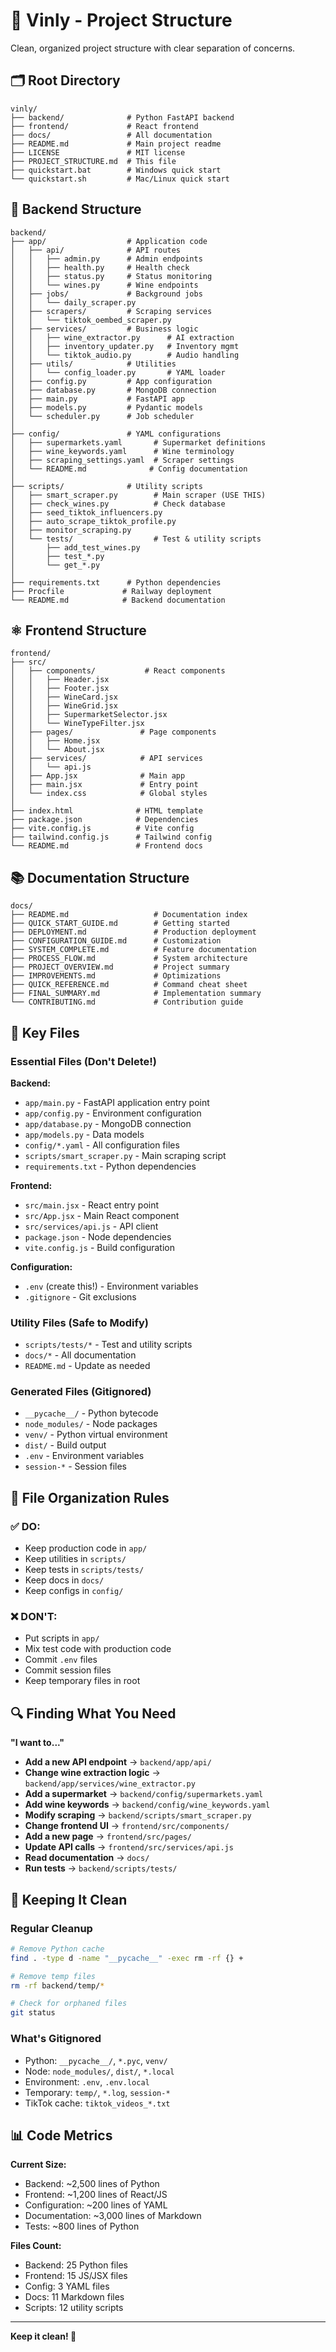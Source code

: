 # 📁 Vinly - Project Structure

Clean, organized project structure with clear separation of concerns.

## 🗂️ Root Directory

```
vinly/
├── backend/              # Python FastAPI backend
├── frontend/             # React frontend
├── docs/                 # All documentation
├── README.md             # Main project readme
├── LICENSE               # MIT license
├── PROJECT_STRUCTURE.md  # This file
├── quickstart.bat        # Windows quick start
└── quickstart.sh         # Mac/Linux quick start
```

## 🐍 Backend Structure

```
backend/
├── app/                  # Application code
│   ├── api/              # API routes
│   │   ├── admin.py      # Admin endpoints
│   │   ├── health.py     # Health check
│   │   ├── status.py     # Status monitoring
│   │   └── wines.py      # Wine endpoints
│   ├── jobs/             # Background jobs
│   │   └── daily_scraper.py
│   ├── scrapers/         # Scraping services
│   │   └── tiktok_oembed_scraper.py
│   ├── services/         # Business logic
│   │   ├── wine_extractor.py      # AI extraction
│   │   ├── inventory_updater.py   # Inventory mgmt
│   │   └── tiktok_audio.py        # Audio handling
│   ├── utils/            # Utilities
│   │   └── config_loader.py       # YAML loader
│   ├── config.py         # App configuration
│   ├── database.py       # MongoDB connection
│   ├── main.py           # FastAPI app
│   ├── models.py         # Pydantic models
│   └── scheduler.py      # Job scheduler
│
├── config/               # YAML configurations
│   ├── supermarkets.yaml       # Supermarket definitions
│   ├── wine_keywords.yaml      # Wine terminology
│   ├── scraping_settings.yaml  # Scraper settings
│   └── README.md              # Config documentation
│
├── scripts/              # Utility scripts
│   ├── smart_scraper.py        # Main scraper (USE THIS)
│   ├── check_wines.py          # Check database
│   ├── seed_tiktok_influencers.py
│   ├── auto_scrape_tiktok_profile.py
│   ├── monitor_scraping.py
│   └── tests/                  # Test & utility scripts
│       ├── add_test_wines.py
│       ├── test_*.py
│       └── get_*.py
│
├── requirements.txt      # Python dependencies
├── Procfile             # Railway deployment
└── README.md            # Backend documentation
```

## ⚛️ Frontend Structure

```
frontend/
├── src/
│   ├── components/           # React components
│   │   ├── Header.jsx
│   │   ├── Footer.jsx
│   │   ├── WineCard.jsx
│   │   ├── WineGrid.jsx
│   │   ├── SupermarketSelector.jsx
│   │   └── WineTypeFilter.jsx
│   ├── pages/               # Page components
│   │   ├── Home.jsx
│   │   └── About.jsx
│   ├── services/            # API services
│   │   └── api.js
│   ├── App.jsx              # Main app
│   ├── main.jsx             # Entry point
│   └── index.css            # Global styles
│
├── index.html              # HTML template
├── package.json            # Dependencies
├── vite.config.js          # Vite config
├── tailwind.config.js      # Tailwind config
└── README.md               # Frontend docs
```

## 📚 Documentation Structure

```
docs/
├── README.md                   # Documentation index
├── QUICK_START_GUIDE.md        # Getting started
├── DEPLOYMENT.md               # Production deployment
├── CONFIGURATION_GUIDE.md      # Customization
├── SYSTEM_COMPLETE.md          # Feature documentation
├── PROCESS_FLOW.md             # System architecture
├── PROJECT_OVERVIEW.md         # Project summary
├── IMPROVEMENTS.md             # Optimizations
├── QUICK_REFERENCE.md          # Command cheat sheet
├── FINAL_SUMMARY.md            # Implementation summary
└── CONTRIBUTING.md             # Contribution guide
```

## 🎯 Key Files

### Essential Files (Don't Delete!)

**Backend:**
- `app/main.py` - FastAPI application entry point
- `app/config.py` - Environment configuration
- `app/database.py` - MongoDB connection
- `app/models.py` - Data models
- `config/*.yaml` - All configuration files
- `scripts/smart_scraper.py` - Main scraping script
- `requirements.txt` - Python dependencies

**Frontend:**
- `src/main.jsx` - React entry point
- `src/App.jsx` - Main React component
- `src/services/api.js` - API client
- `package.json` - Node dependencies
- `vite.config.js` - Build configuration

**Configuration:**
- `.env` (create this!) - Environment variables
- `.gitignore` - Git exclusions

### Utility Files (Safe to Modify)

- `scripts/tests/*` - Test and utility scripts
- `docs/*` - All documentation
- `README.md` - Update as needed

### Generated Files (Gitignored)

- `__pycache__/` - Python bytecode
- `node_modules/` - Node packages
- `venv/` - Python virtual environment
- `dist/` - Build output
- `.env` - Environment variables
- `session-*` - Session files

## 📝 File Organization Rules

### ✅ DO:
- Keep production code in `app/`
- Keep utilities in `scripts/`
- Keep tests in `scripts/tests/`
- Keep docs in `docs/`
- Keep configs in `config/`

### ❌ DON'T:
- Put scripts in `app/`
- Mix test code with production code
- Commit `.env` files
- Commit session files
- Keep temporary files in root

## 🔍 Finding What You Need

**"I want to..."**

- **Add a new API endpoint** → `backend/app/api/`
- **Change wine extraction logic** → `backend/app/services/wine_extractor.py`
- **Add a supermarket** → `backend/config/supermarkets.yaml`
- **Add wine keywords** → `backend/config/wine_keywords.yaml`
- **Modify scraping** → `backend/scripts/smart_scraper.py`
- **Change frontend UI** → `frontend/src/components/`
- **Add a new page** → `frontend/src/pages/`
- **Update API calls** → `frontend/src/services/api.js`
- **Read documentation** → `docs/`
- **Run tests** → `backend/scripts/tests/`

## 🧹 Keeping It Clean

### Regular Cleanup

```bash
# Remove Python cache
find . -type d -name "__pycache__" -exec rm -rf {} +

# Remove temp files
rm -rf backend/temp/*

# Check for orphaned files
git status
```

### What's Gitignored

- Python: `__pycache__/`, `*.pyc`, `venv/`
- Node: `node_modules/`, `dist/`, `*.local`
- Environment: `.env`, `.env.local`
- Temporary: `temp/`, `*.log`, `session-*`
- TikTok cache: `tiktok_videos_*.txt`

## 📊 Code Metrics

**Current Size:**
- Backend: ~2,500 lines of Python
- Frontend: ~1,200 lines of React/JS
- Configuration: ~200 lines of YAML
- Documentation: ~3,000 lines of Markdown
- Tests: ~800 lines of Python

**Files Count:**
- Backend: 25 Python files
- Frontend: 15 JS/JSX files
- Config: 3 YAML files
- Docs: 11 Markdown files
- Scripts: 12 utility scripts

---

**Keep it clean! 🧹**

